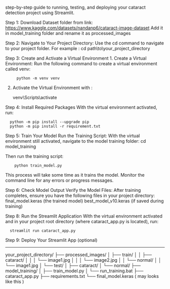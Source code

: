  step-by-step guide to running, testing, and deploying your cataract detection project using Streamlit.

 Step 1: Download Dataset folder from link: 
 https://www.kaggle.com/datasets/nandanp6/cataract-image-dataset 
 Add it in model_training folder and rename it as processed_images 

 Step 2: Navigate to Your Project Directory:
        Use the cd command to navigate to your project folder. For example :
        cd path\to\your_project_directory

Step 3: Create and Activate a Virtual Environment
      1. Create a Virtual Environment:
        Run the following command to create a virtual environment called venv:

        
         python -m venv venv
         
         
  2. Activate the Virtual Environment with :
     
        venv\Scripts\activate

Step 4: Install Required Packages
With the virtual environment activated, run:

      python -m pip install --upgrade pip
      python -m pip install -r requirement.txt

Step 5: Train Your Model
        Run the Training Script:
        With the virtual environment still activated, navigate to the model training folder:
        cd model_training
        
Then run the training script:

        python train_model.py
        
This process will take some time as it trains the model. Monitor the command line for any errors or progress messages.

Step 6: Check Model Output
      Verify the Model Files:
      After training completes, ensure you have the following files in your project directory:
      final_model.keras (the trained model)
      best_model_v10.keras (if saved during training)

Step 8: Run the Streamlit Application
With the virtual environment activated and in your project root directory (where cataract_app.py is located), run:

      streamlit run cataract_app.py

Step 9: Deploy Your Streamlit App (optional)


-------------------------------------------------------

your_project_directory/
├── processed_images/
│   ├── train/
│   │   ├── cataract/
│   │   │   └── image1.jpg
│   │   │   └── image2.jpg
│   │   └── normal/
│   │       └── image1.jpg
│   └── test/
│       ├── cataract/
│       └── normal/
├── model_training/
│   ├── train_model.py
│   └── run_training.bat
├── cataract_app.py
├── requirements.txt
└── final_model.keras
( may looks like this )
